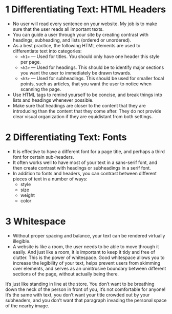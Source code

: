 # 1 Differentiating Text: HTML Headers

- No user will read every sentence on your website. My job is to make sure that the user reads all important texts.
- You can guide a user through your site by creating contrast with headings, subheading, and lists (ordered or unordered).
- As a best practice, the following HTML elements are used to differentiate text into categories:
	- `<h1>` — Used for titles. You should only have one header this style per page.
	- `<h2>` — Used for headings. This should be to identify major sections you want the user to immediately be drawn towards.
	- `<h3>` — Used for subheadings. This should be used for smaller focal points, such as articles, that you want the user to notice when scanning the page.
- Use HTML tags to remind yourself to be concise, and break things into lists and headings whenever possible.
- Make sure that headings are closer to the content that they are introducing than the content that they come after. They do not provide clear visual organization if they are equidistant from both settings.

# 2 Differentiating Text: Fonts

- It is effective to have a different font for a page title, and perhaps a third font for certain sub-headers. 
- It often works well to have most of your text in a sans-serif font, and then create contrast with headings or subheadings in a serif font.
- In addition to fonts and headers, you can contrast between different pieces of text in a number of ways:
	- style
	- size
	- weight
	- color

# 3 Whitespace

- Without proper spacing and balance, your text can be rendered virtually illegible.
- A website is like a room, the user needs to be able to move through it easily. And just like a room, it is important to keep it tidy and free of clutter. This is the power of whitespace. Good whitespace allows you to increase the legibility of your text, helps prevent users from skimming over elements, and serves as an unintrusive boundary between different sections of the page, without actually being there.

It’s just like standing in line at the store. You don’t want to be breathing down the neck of the person in front of you, it’s not comfortable for anyone! It’s the same with text, you don’t want your title crowded out by your subheaders, and you don’t want that paragraph invading the personal space of the nearby image.